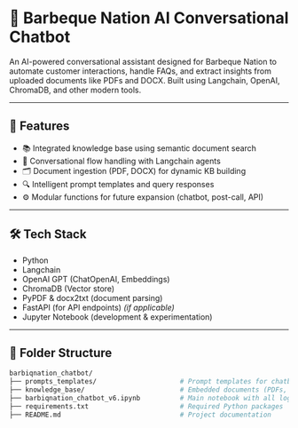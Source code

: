 # 🤖 Barbeque Nation AI Conversational Chatbot

An AI-powered conversational assistant designed for Barbeque Nation to automate customer interactions, handle FAQs, and extract insights from uploaded documents like PDFs and DOCX. Built using Langchain, OpenAI, ChromaDB, and other modern tools.

---

## 🚀 Features

- 📚 Integrated knowledge base using semantic document search
- 🧠 Conversational flow handling with Langchain agents
- 🗂️ Document ingestion (PDF, DOCX) for dynamic KB building
- 🔍 Intelligent prompt templates and query responses
- ⚙️ Modular functions for future expansion (chatbot, post-call, API)

---

## 🛠️ Tech Stack

- Python
- Langchain
- OpenAI GPT (ChatOpenAI, Embeddings)
- ChromaDB (Vector store)
- PyPDF & docx2txt (document parsing)
- FastAPI (for API endpoints) *(if applicable)*
- Jupyter Notebook (development & experimentation)

---

## 📂 Folder Structure

```bash
barbiqnation_chatbot/
├── prompts_templates/                     # Prompt templates for chatbot
├── knowledge_base/                        # Embedded documents (PDFs, DOCX)
├── barbiqnation_chatbot_v6.ipynb          # Main notebook with all logic
├── requirements.txt                       # Required Python packages
├── README.md                              # Project documentation
